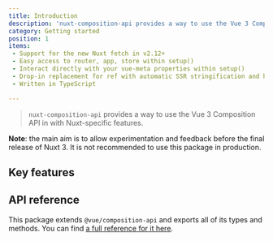 ```yaml
---
title: Introduction
description: 'nuxt-composition-api provides a way to use the Vue 3 Composition API with Nuxt-specific features.'
category: Getting started
position: 1
items:
 - Support for the new Nuxt fetch in v2.12+
 - Easy access to router, app, store within setup()
 - Interact directly with your vue-meta properties within setup()
 - Drop-in replacement for ref with automatic SSR stringification and hydration (ssrRef)
 - Written in TypeScript

---
```


> `nuxt-composition-api` provides a way to use the Vue 3 Composition API in with Nuxt-specific features.

**Note**: the main aim is to allow experimentation and feedback before the final release of Nuxt 3. It is not recommended to use this package in production.

## Key features

<list :items="items"></list>

## API reference

This package extends `@vue/composition-api` and exports all of its types and methods. You can find [a full reference for it here](https://composition-api.vuejs.org/api.html).
